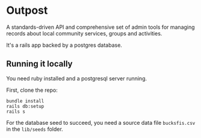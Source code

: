 # Outpost

A standards-driven API and comprehensive set of admin tools for managing records about local community services, groups and activities.

It's a rails app backed by a postgres database.

## Running it locally

You need ruby installed and a postgresql server running.

First, clone the repo: 

```
bundle install
rails db:setup
rails s
```

For the database seed to succeed, you need a source data file `bucksfis.csv` in the `lib/seeds` folder.

